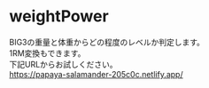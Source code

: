 # weightPower
BIG3の重量と体重からどの程度のレベルか判定します。<br>
1RM変換もできます。<br>
下記URLからお試しください。<br>
https://papaya-salamander-205c0c.netlify.app/
